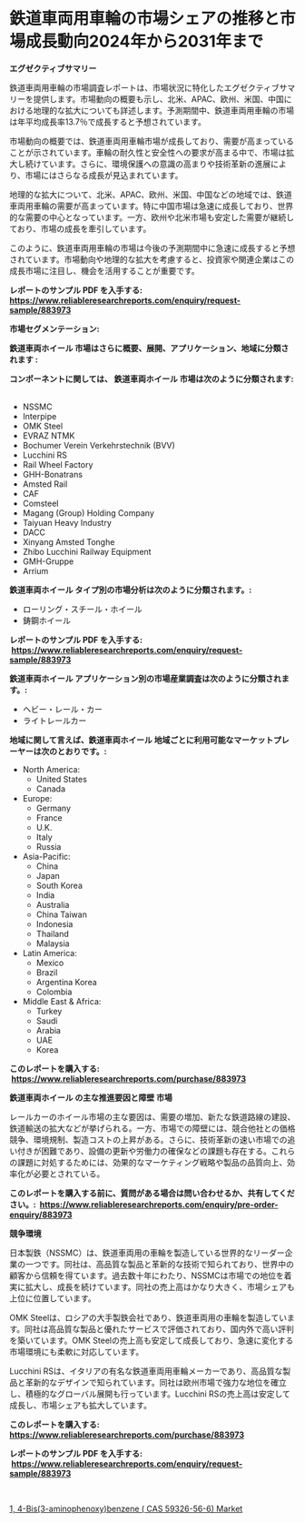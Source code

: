 <p><h1>鉄道車両用車輪の市場シェアの推移と市場成長動向2024年から2031年まで</h1></p><p><strong>エグゼクティブサマリー</strong></p>
<p><p>鉄道車両用車輪の市場調査レポートは、市場状況に特化したエグゼクティブサマリーを提供します。市場動向の概要も示し、北米、APAC、欧州、米国、中国における地理的な拡大についても詳述します。予測期間中、鉄道車両用車輪の市場は年平均成長率13.7％で成長すると予想されています。</p><p>市場動向の概要では、鉄道車両用車輪市場が成長しており、需要が高まっていることが示されています。車輪の耐久性と安全性への要求が高まる中で、市場は拡大し続けています。さらに、環境保護への意識の高まりや技術革新の進展により、市場にはさらなる成長が見込まれています。</p><p>地理的な拡大について、北米、APAC、欧州、米国、中国などの地域では、鉄道車両用車輪の需要が高まっています。特に中国市場は急速に成長しており、世界的な需要の中心となっています。一方、欧州や北米市場も安定した需要が継続しており、市場の成長を牽引しています。</p><p>このように、鉄道車両用車輪の市場は今後の予測期間中に急速に成長すると予想されています。市場動向や地理的な拡大を考慮すると、投資家や関連企業はこの成長市場に注目し、機会を活用することが重要です。</p></p>
<p><strong>レポートのサンプル PDF を入手する: <a href="https://www.reliableresearchreports.com/enquiry/request-sample/883973">https://www.reliableresearchreports.com/enquiry/request-sample/883973</a></strong></p>
<p><strong>市場セグメンテーション:</strong></p>
<p><strong> 鉄道車両ホイール 市場はさらに概要、展開、アプリケーション、地域に分類されます :</strong></p>
<p><strong>コンポーネントに関しては、 鉄道車両ホイール 市場は次のように分類されます: &nbsp;</strong></p>
<p><ul><li>NSSMC</li><li>Interpipe</li><li>OMK Steel</li><li>EVRAZ NTMK</li><li>Bochumer Verein Verkehrstechnik (BVV)</li><li>Lucchini RS</li><li>Rail Wheel Factory</li><li>GHH-Bonatrans</li><li>Amsted Rail</li><li>CAF</li><li>Comsteel</li><li>Magang (Group) Holding Company</li><li>Taiyuan Heavy Industry</li><li>DACC</li><li>Xinyang Amsted Tonghe</li><li>Zhibo Lucchini Railway Equipment</li><li>GMH-Gruppe</li><li>Arrium</li></ul></p>
<p><strong> 鉄道車両ホイール タイプ別の市場分析は次のように分類されます。:</strong></p>
<p><ul><li>ローリング・スチール・ホイール</li><li>鋳鋼ホイール</li></ul></p>
<p><strong>レポートのサンプル PDF を入手する: &nbsp;<a href="https://www.reliableresearchreports.com/enquiry/request-sample/883973">https://www.reliableresearchreports.com/enquiry/request-sample/883973</a></strong></p>
<p><strong> 鉄道車両ホイール アプリケーション別の市場産業調査は次のように分類されます。:</strong></p>
<p><ul><li>ヘビー・レール・カー</li><li>ライトレールカー</li></ul></p>
<p><strong>地域に関して言えば、鉄道車両ホイール 地域ごとに利用可能なマーケットプレーヤーは次のとおりです。:</strong></p>
<p><ul>
    <li>
        North America:
        <ul>
            <li>United States</li>
            <li>Canada</li>
        </ul>
    </li>
    <li>
        Europe:
        <ul>
            <li>Germany</li>
            <li>France</li>
            <li>U.K.</li>
            <li>Italy</li>
            <li>Russia</li>
        </ul>
    </li>
    <li>
        Asia-Pacific:
        <ul>
            <li>China</li>
            <li>Japan</li>
            <li>South Korea</li>
            <li>India</li>
            <li>Australia</li>
            <li>China Taiwan</li>
            <li>Indonesia</li>
            <li>Thailand</li>
            <li>Malaysia</li>
        </ul>
    </li>
    <li>
        Latin America:
        <ul>
            <li>Mexico</li>
            <li>Brazil</li>
            <li>Argentina Korea</li>
            <li>Colombia</li>
        </ul>
    </li>
    <li>
        Middle East & Africa:
        <ul>
            <li>Turkey</li>
            <li>Saudi</li>
            <li>Arabia</li>
            <li>UAE</li>
            <li>Korea</li>
        </ul>
    </li>
    </ul></p>
<p><strong>このレポートを購入する: &nbsp;<a href="https://www.reliableresearchreports.com/purchase/883973">https://www.reliableresearchreports.com/purchase/883973</a></strong></p>
<p><strong>鉄道車両ホイール の主な推進要因と障壁 市場</strong></p>
<p><p>レールカーのホイール市場の主な要因は、需要の増加、新たな鉄道路線の建設、鉄道輸送の拡大などが挙げられる。一方、市場での障壁には、競合他社との価格競争、環境規制、製造コストの上昇がある。さらに、技術革新の速い市場での追い付きが困難であり、設備の更新や労働力の確保などの課題も存在する。これらの課題に対処するためには、効果的なマーケティング戦略や製品の品質向上、効率化が必要とされている。</p></p>
<p><strong>このレポートを購入する前に、質問がある場合は問い合わせるか、共有してください。:&nbsp; <a href="https://www.reliableresearchreports.com/enquiry/pre-order-enquiry/883973">https://www.reliableresearchreports.com/enquiry/pre-order-enquiry/883973</a></strong></p>
<p><strong>競争環境</strong></p>
<p><p>日本製鉄（NSSMC）は、鉄道車両用の車輪を製造している世界的なリーダー企業の一つです。同社は、高品質な製品と革新的な技術で知られており、世界中の顧客から信頼を得ています。過去数十年にわたり、NSSMCは市場での地位を着実に拡大し、成長を続けています。同社の売上高はかなり大きく、市場シェアも上位に位置しています。</p><p>OMK Steelは、ロシアの大手製鉄会社であり、鉄道車両用の車輪を製造しています。同社は高品質な製品と優れたサービスで評価されており、国内外で高い評判を築いています。OMK Steelの売上高も安定して成長しており、急速に変化する市場環境にも柔軟に対応しています。</p><p>Lucchini RSは、イタリアの有名な鉄道車両用車輪メーカーであり、高品質な製品と革新的なデザインで知られています。同社は欧州市場で強力な地位を確立し、積極的なグローバル展開も行っています。Lucchini RSの売上高は安定して成長し、市場シェアも拡大しています。</p></p>
<p><strong>このレポートを購入する: &nbsp; <a href="https://www.reliableresearchreports.com/purchase/883973">https://www.reliableresearchreports.com/purchase/883973</a></strong></p>
<p><strong>レポートのサンプル PDF を入手する: &nbsp;<a href="https://www.reliableresearchreports.com/enquiry/request-sample/883973">https://www.reliableresearchreports.com/enquiry/request-sample/883973</a></strong><strong></strong></p>
<p>&nbsp;</p>
<p><p><a href="https://extreme-scabiosa-c81.notion.site/1-4-Bis-3-aminophenoxy-benzene-CAS-59326-56-6-Market-Research-Report-Provides-Critical-Insights--b7391a362e4f4ee5a5075dcb2e3f54cf">1, 4-Bis(3-aminophenoxy)benzene ( CAS 59326-56-6) Market</a></p></p>